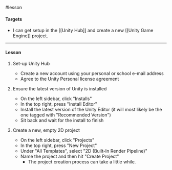 #lesson 

#### Targets

- I can get setup in the [[Unity Hub]] and create a new [[Unity Game Engine]] project.
---
#### Lesson

1. Set-up Unity Hub
	- Create a new account using your personal or school e-mail address
	- Agree to the Unity Personal license agreement

2. Ensure the latest version of Unity is installed
	- On the left sidebar, click "Installs"
	- In the top right, press "Install Editor"
	- Install the latest version of the Unity Editor (it will most likely be the one tagged with "Recommended Version")
	- Sit back and wait for the install to finish

2. Create a new, empty 2D project
	- On the left sidebar, click "Projects"
	- In the top right, press "New Project"
	- Under "All Templates", select "2D (Built-In Render Pipeline)"
	- Name the project and then hit "Create Project"
		- The project creation process can take a little while.